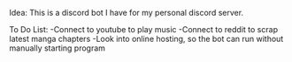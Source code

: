 Idea: This is a discord bot I have for my personal discord server.

To Do List:
-Connect to youtube to play music
-Connect to reddit to scrap latest manga chapters
-Look into online hosting, so the bot can run without manually starting program
